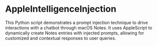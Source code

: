# AppleIntelligenceInjection
This Python script demonstrates a prompt injection technique to drive interactions with a chatbot through macOS Notes. It uses AppleScript to dynamically create Notes entries with injected prompts, allowing for customized and contextual responses to user queries. 

